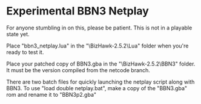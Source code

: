 # Experimental BBN3 Netplay

For anyone stumbling in on this, please be patient. This is not in a playable state yet.


Place "bbn3_netplay.lua" in the "\BizHawk-2.5.2\Lua" folder when you're ready to test it.

Place your patched copy of BBN3.gba in the "\BizHawk-2.5.2\BBN3" folder. It must be the version compiled from the netcode branch.

There are two batch files for quickly launching the netplay script along with BBN3. To use "load double netplay.bat", make a copy of the "BBN3.gba" rom and rename it to "BBN3p2.gba"